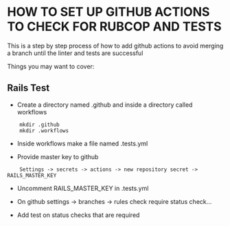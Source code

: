 # HOW TO SET UP GITHUB ACTIONS TO CHECK FOR RUBCOP AND TESTS

This is a step by step process of how to add github actions to avoid merging a branch until
the linter and tests are successful

Things you may want to cover:

## Rails Test

- Create a directory named .github and inside a directory called workflows

```
    mkdir .github
    mkdir .workflows
```
- Inside workflows make a file named .tests.yml

- Provide master key to github

```
    Settings -> secrets -> actions -> new repository secret -> RAILS_MASTER_KEY
```

- Uncomment RAILS_MASTER_KEY in .tests.yml

- On github settings -> branches -> rules check require status check... 

- Add test on status checks that are required

